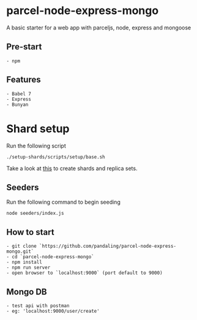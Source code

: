 # parcel-node-express-mongo

A basic starter for a web app with parceljs, node, express and mongoose

## Pre-start

    - npm

## Features

    - Babel 7
    - Express
    - Bunyan

# Shard setup

Run the following script

```
./setup-shards/scripts/setup/base.sh
```

Take a look at [this](./setup-shards/README.md) to create shards and replica sets.

## Seeders

Run the following command to begin seeding

```
node seeders/index.js
```

## How to start

    - git clone `https://github.com/pandaling/parcel-node-express-mongo.git`
    - cd `parcel-node-express-mongo`
    - npm install
    - npm run server
    - open browser to `localhost:9000` (port default to 9000)

## Mongo DB

    - test api with postman
    - eg: 'localhost:9000/user/create'
